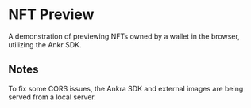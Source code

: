 # NFT Preview
A demonstration of previewing NFTs owned by a wallet in the browser, utilizing the Ankr SDK.

## Notes
To fix some CORS issues, the Ankra SDK and external images are being served from a local server.
